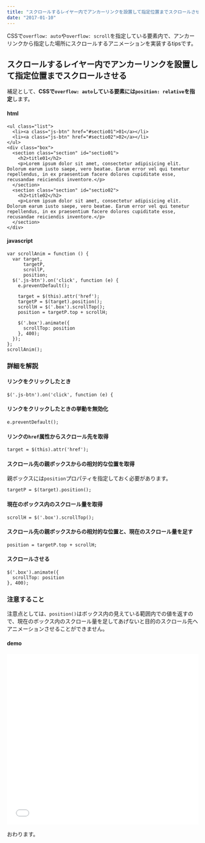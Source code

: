 ```yaml
---
title: "スクロールするレイヤー内でアンカーリンクを設置して指定位置までスクロールさせる -『javascript』"
date: "2017-01-10"
---
```


CSSで`overflow: auto`や`overflow: scroll`を指定している要素内で、アンカーリンクから指定した場所にスクロールするアニメーションを実装するtipsです。

## スクロールするレイヤー内でアンカーリンクを設置して指定位置までスクロールさせる

補足として、**CSSで`overflow: auto`している要素には`position: relative`を指定**します。

#### html

```
<ul class="list">
  <li><a class="js-btn" href="#sectio01">01</a></li>
  <li><a class="js-btn" href="#sectio02">02</a></li>
</ul>
<div class="box">
  <section class="section" id="sectio01">
    <h2>title01</h2>
    <p>Lorem ipsum dolor sit amet, consectetur adipisicing elit. Dolorum earum iusto saepe, vero beatae. Earum error vel qui tenetur repellendus, in ex praesentium facere dolores cupiditate esse, recusandae reiciendis inventore.</p>
  </section>
  <section class="section" id="sectio02">
    <h2>title02</h2>
    <p>Lorem ipsum dolor sit amet, consectetur adipisicing elit. Dolorum earum iusto saepe, vero beatae. Earum error vel qui tenetur repellendus, in ex praesentium facere dolores cupiditate esse, recusandae reiciendis inventore.</p>
  </section>
</div>

```

#### javascript

```
var scrollAnim = function () {
  var target,
      targetP,
      scrollP,
      position;
  $('.js-btn').on('click', function (e) {
    e.preventDefault();

    target = $(this).attr('href');
    targetP = $(target).position();
    scrollH = $('.box').scrollTop();
    position = targetP.top + scrollH;

    $('.box').animate({
      scrollTop: position
    }, 400);
  });
};
scrollAnim();

```

### 詳細を解説

#### リンクをクリックしたとき

```
$('.js-btn').on('click', function (e) {
```

#### リンクをクリックしたときの挙動を無効化

```
e.preventDefault();
```

#### リンクの`href`属性からスクロール先を取得

```
target = $(this).attr('href');
```

#### スクロール先の親ボックスからの相対的な位置を取得

親ボックスには`position`プロパティを指定しておく必要があります。

```
targetP = $(target).position();
```

#### 現在のボックス内のスクロール量を取得

```
scrollH = $('.box').scrollTop();
```

#### スクロール先の親ボックスからの相対的な位置と、現在のスクロール量を足す

```
position = targetP.top + scrollH;
```

#### スクロールさせる

```
$('.box').animate({
  scrollTop: position
}, 400);

```

### 注意すること

注意点としては、`position()`はボックス内の見えている範囲内での値を返すので、現在のボックス内のスクロール量を足してあげないと目的のスクロール先へアニメーションさせることができません。

#### demo

<iframe width="100%" height="450" src="//jsfiddle.net/yutousui/5y2gor7c/embedded/result,js,html,css/dark/" allowfullscreen="allowfullscreen" frameborder="0"></iframe>

おわります。
